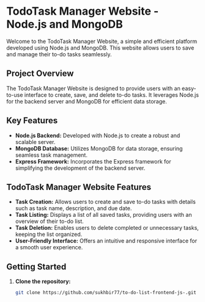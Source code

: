 # TodoTask Manager Website - Node.js and MongoDB

Welcome to the TodoTask Manager Website, a simple and efficient platform developed using Node.js and MongoDB. This website allows users to save and manage their to-do tasks seamlessly.

## Project Overview

The TodoTask Manager Website is designed to provide users with an easy-to-use interface to create, save, and delete to-do tasks. It leverages Node.js for the backend server and MongoDB for efficient data storage.

## Key Features

- **Node.js Backend:** Developed with Node.js to create a robust and scalable server.
- **MongoDB Database:** Utilizes MongoDB for data storage, ensuring seamless task management.
- **Express Framework:** Incorporates the Express framework for simplifying the development of the backend server.

## TodoTask Manager Website Features

- **Task Creation:** Allows users to create and save to-do tasks with details such as task name, description, and due date.
- **Task Listing:** Displays a list of all saved tasks, providing users with an overview of their to-do list.
- **Task Deletion:** Enables users to delete completed or unnecessary tasks, keeping the list organized.
- **User-Friendly Interface:** Offers an intuitive and responsive interface for a smooth user experience.

## Getting Started

1. **Clone the repository:**

   ```bash
   git clone https://github.com/sukhbir77/to-do-list-frontend-js-.git

